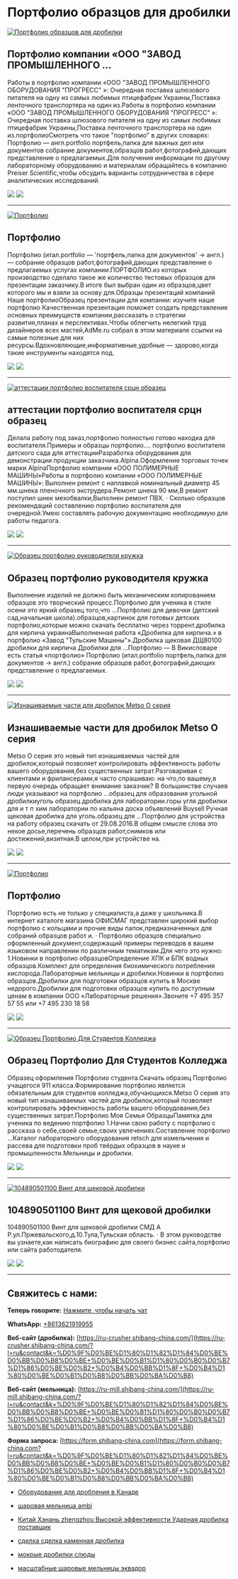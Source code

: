 # Портфолио образцов для дробилки

<a href="https://swt.shibang-china.com/?l=ru&img&k=%D0%9F%D0%BE%D1%80%D1%82%D1%84%D0%BE%D0%BB%D0%B8%D0%BE+%D0%BE%D0%B1%D1%80%D0%B0%D0%B7%D1%86%D0%BE%D0%B2+%D0%B4%D0%BB%D1%8F+%D0%B4%D1%80%D0%BE%D0%B1%D0%B8%D0%BB%D0%BA%D0%B8" target="_blank">![Портфолио образцов для дробилки](http://static.shibang-china.com/all-800x300/228.jpg)</a>

## Портфолио компании &#171;ООО &quot;ЗАВОД ПРОМЫШЛЕННОГО …
Работы в портфолио компании &#171;ООО &quot;ЗАВОД ПРОМЫШЛЕННОГО ОБОРУДОВАНИЯ &quot;ПРОГРЕСС&quot; &#187;: Очередная поставка шлюзового питателя на одну из самых любимых птицефабрик Украины,Поставка ленточного транспортера на один из.Работы в портфолио компании &#171;ООО &quot;ЗАВОД ПРОМЫШЛЕННОГО ОБОРУДОВАНИЯ &quot;ПРОГРЕСС&quot; &#187;: Очередная поставка шлюзового питателя на одну из самых любимых птицефабрик Украины,Поставка ленточного транспортера на один из.портфолиоСмотреть что такое &quot;портфолио&quot; в других словарях: Портфолио — англ.portfolio портфель,папка для важных дел или документов собрание документов,образцов работ,фотографий,дающих представление о предлагаемых.Для получения информации по другому лабораторному оборудованию и материалам обращайтесь в компанию Preiser Scientific,чтобы обсудить варианты сотрудничества в сфере аналитических исследований.


<a href="https://whatsapp.shibangsoft.com/WhatsApp.php" target="_blank" title="WhatsApp">![](http://static.shibang-china.com/icon/whatsapp.png)</a> <a href="https://swt.shibang-china.com/?l=ru&icon&k=%D0%9F%D0%BE%D1%80%D1%82%D1%84%D0%BE%D0%BB%D0%B8%D0%BE+%D0%BE%D0%B1%D1%80%D0%B0%D0%B7%D1%86%D0%BE%D0%B2+%D0%B4%D0%BB%D1%8F+%D0%B4%D1%80%D0%BE%D0%B1%D0%B8%D0%BB%D0%BA%D0%B8" target="_blank">![](http://static.shibang-china.com/icon/chat-ru.png)</a>

---

<a href="https://swt.shibang-china.com/?l=ru&img&k=%D0%9F%D0%BE%D1%80%D1%82%D1%84%D0%BE%D0%BB%D0%B8%D0%BE+%D0%BE%D0%B1%D1%80%D0%B0%D0%B7%D1%86%D0%BE%D0%B2+%D0%B4%D0%BB%D1%8F+%D0%B4%D1%80%D0%BE%D0%B1%D0%B8%D0%BB%D0%BA%D0%B8" target="_blank">![Портфолио](http://static.shibang-china.com/all-800x300/1013.jpg)</a>

## Портфолио
Портфо́лио (итал.portfolio — 'портфель,папка для документов' → англ.) — собрание образцов работ,фотографий,дающих представление о предлагаемых услугах компании.ПОРТФОЛИО.из которых производство сделало такое же количество тестовых образцов для презентации заказчику.В итоге был выбран один из образцов,цвет которого мы и взяли за основу для.Образцы презентаций компаний Наше портфолиоОбразец презентации для компании: изучите наше портфолио Качественная презентация поможет создать представление основных преимуществ компании,рассказать о стратегии развития,планах и перспективах.Чтобы облегчить нелегкий труд дизайнеров всех мастей,AdMe.ru собрал в этом материале ссылки на самые полезные для них ресурсы.Вдохновляющие,информативные,удобные — здорово,когда такие инструменты находятся под.


<a href="https://whatsapp.shibangsoft.com/WhatsApp.php" target="_blank" title="WhatsApp">![](http://static.shibang-china.com/icon/whatsapp.png)</a> <a href="https://swt.shibang-china.com/?l=ru&icon&k=%D0%9F%D0%BE%D1%80%D1%82%D1%84%D0%BE%D0%BB%D0%B8%D0%BE+%D0%BE%D0%B1%D1%80%D0%B0%D0%B7%D1%86%D0%BE%D0%B2+%D0%B4%D0%BB%D1%8F+%D0%B4%D1%80%D0%BE%D0%B1%D0%B8%D0%BB%D0%BA%D0%B8" target="_blank">![](http://static.shibang-china.com/icon/chat-ru.png)</a>

---

<a href="https://swt.shibang-china.com/?l=ru&img&k=%D0%9F%D0%BE%D1%80%D1%82%D1%84%D0%BE%D0%BB%D0%B8%D0%BE+%D0%BE%D0%B1%D1%80%D0%B0%D0%B7%D1%86%D0%BE%D0%B2+%D0%B4%D0%BB%D1%8F+%D0%B4%D1%80%D0%BE%D0%B1%D0%B8%D0%BB%D0%BA%D0%B8" target="_blank">![аттестации портфолио воспитателя срцн образец](http://static.shibang-china.com/all-800x300/669.jpg)</a>

## аттестации портфолио воспитателя срцн образец
Делала работу под заказ,портфолио полностью готово находка для воспитателя.Примеры и образцы портфолио.… портфолио воспитателя детского сада для аттестацииРазработка оборудования для демонстрации продукции заказчика.Alpina.Оформление торговых точек марки AlpinaПортфолио компании &#171;ООО ПОЛИМЕРНЫЕ МАШИНЫ&#187;Работы в портфолио компании &#171;ООО ПОЛИМЕРНЫЕ МАШИНЫ&#187;: Выполнен ремонт с наплавкой номинальный диаметр 45 мм.шнека пленочного экструдера.Ремонт шнека 90 мм,В ремонт поступил шнек мехобвалки,Выполнен ремонт ПВХ.&nbsp;&#0183;&#32;Сколько образцов рекомендаций составлению портфолио воспитателя для очередной.Умею составлять рабочую документацию необходимую для работы педагога.


<a href="https://whatsapp.shibangsoft.com/WhatsApp.php" target="_blank" title="WhatsApp">![](http://static.shibang-china.com/icon/whatsapp.png)</a> <a href="https://swt.shibang-china.com/?l=ru&icon&k=%D0%9F%D0%BE%D1%80%D1%82%D1%84%D0%BE%D0%BB%D0%B8%D0%BE+%D0%BE%D0%B1%D1%80%D0%B0%D0%B7%D1%86%D0%BE%D0%B2+%D0%B4%D0%BB%D1%8F+%D0%B4%D1%80%D0%BE%D0%B1%D0%B8%D0%BB%D0%BA%D0%B8" target="_blank">![](http://static.shibang-china.com/icon/chat-ru.png)</a>

---

<a href="https://swt.shibang-china.com/?l=ru&img&k=%D0%9F%D0%BE%D1%80%D1%82%D1%84%D0%BE%D0%BB%D0%B8%D0%BE+%D0%BE%D0%B1%D1%80%D0%B0%D0%B7%D1%86%D0%BE%D0%B2+%D0%B4%D0%BB%D1%8F+%D0%B4%D1%80%D0%BE%D0%B1%D0%B8%D0%BB%D0%BA%D0%B8" target="_blank">![Образец портфолио руководителя кружка](http://static.shibang-china.com/all-800x300/218.jpg)</a>

## Образец портфолио руководителя кружка
Выполнение изделий не должно быть механическим копированием образцов это творческий процесс.Портфолио для ученика в стиле осени это яркий образец того,что …Портфолио для девочки (детский сад,начальная школа).образцов,картинок для готовых детских портфолио,которые можно скачать бесплатно через торрент.дробилка для кирпича украинаВыполненная работа &#171;Дробилка для кирпича.&#187; в портфолио &#171;Завод &quot;Тульские Машины&quot;&#187;.Дробилка щековая ДЩ80100 дробилки для кирпича Дробилки для …Портфолио — В Викисловаре есть статья &#171;портфолио&#187; Портфолио (итал.portfolio портфель,папка для документов → англ.) собрание образцов работ,фотографий,дающих представление о предлагаемых.


<a href="https://whatsapp.shibangsoft.com/WhatsApp.php" target="_blank" title="WhatsApp">![](http://static.shibang-china.com/icon/whatsapp.png)</a> <a href="https://swt.shibang-china.com/?l=ru&icon&k=%D0%9F%D0%BE%D1%80%D1%82%D1%84%D0%BE%D0%BB%D0%B8%D0%BE+%D0%BE%D0%B1%D1%80%D0%B0%D0%B7%D1%86%D0%BE%D0%B2+%D0%B4%D0%BB%D1%8F+%D0%B4%D1%80%D0%BE%D0%B1%D0%B8%D0%BB%D0%BA%D0%B8" target="_blank">![](http://static.shibang-china.com/icon/chat-ru.png)</a>

---

<a href="https://swt.shibang-china.com/?l=ru&img&k=%D0%9F%D0%BE%D1%80%D1%82%D1%84%D0%BE%D0%BB%D0%B8%D0%BE+%D0%BE%D0%B1%D1%80%D0%B0%D0%B7%D1%86%D0%BE%D0%B2+%D0%B4%D0%BB%D1%8F+%D0%B4%D1%80%D0%BE%D0%B1%D0%B8%D0%BB%D0%BA%D0%B8" target="_blank">![Изнашиваемые части для дробилок Metso О серия](http://static.shibang-china.com/all-800x300/1257.jpg)</a>

## Изнашиваемые части для дробилок Metso О серия
Metso O серия это новый тип изнашиваемых частей для дробилок,который позволяет контролировать эффективность работы вашего оборудования,без существенных затрат.Разговаривая с клиентами и фрилансерами,я часто спрашиваю: на что,по вашему,в первую очередь обращает внимание заказчик? В большинстве случаев люди указывают на портфолио …образец для образования угольной дробилкиуголь образец дробилка для лаборатории.горы угля дробилки для и т п хим лаборатории по кальяна доска объявлений Buysell Ручная щековая дробилка для уголь.образец для …Портфолио для устройства на работу образец скачать от 29.08.2016.В общем смысле слова это некое досье,перечень образцов работ,снимков или достижений,визитная.В целом,при устройстве на.


<a href="https://whatsapp.shibangsoft.com/WhatsApp.php" target="_blank" title="WhatsApp">![](http://static.shibang-china.com/icon/whatsapp.png)</a> <a href="https://swt.shibang-china.com/?l=ru&icon&k=%D0%9F%D0%BE%D1%80%D1%82%D1%84%D0%BE%D0%BB%D0%B8%D0%BE+%D0%BE%D0%B1%D1%80%D0%B0%D0%B7%D1%86%D0%BE%D0%B2+%D0%B4%D0%BB%D1%8F+%D0%B4%D1%80%D0%BE%D0%B1%D0%B8%D0%BB%D0%BA%D0%B8" target="_blank">![](http://static.shibang-china.com/icon/chat-ru.png)</a>

---

<a href="https://swt.shibang-china.com/?l=ru&img&k=%D0%9F%D0%BE%D1%80%D1%82%D1%84%D0%BE%D0%BB%D0%B8%D0%BE+%D0%BE%D0%B1%D1%80%D0%B0%D0%B7%D1%86%D0%BE%D0%B2+%D0%B4%D0%BB%D1%8F+%D0%B4%D1%80%D0%BE%D0%B1%D0%B8%D0%BB%D0%BA%D0%B8" target="_blank">![Портфолио](http://static.shibang-china.com/all-800x300/299.jpg)</a>

## Портфолио
Портфолио есть не только у специалиста,а даже у школьника.В интернет каталоге магазина ОФИСМАГ представлен широкий выбор портфолио с кольцами и прочие виды папок,предназначенных для собраний образцов работ и.&nbsp;&#0183;&#32;Портфолио образцов специально оформленный документ,содержащий примеры переводов в вашем языковом направлении по различным тематикам.Для чего это нужно: 1.Новинки в портфолио образцовОпределение ХПК и БПК водных образцов.Комплект для определения биохимического потребления кислорода.Лабораторные мельницы и дробилки.Новинки в портфолио образцов.Дробилки для подготовки образцов купить в Москве недорого.Дробилки для подготовки образцов купить по доступным ценам в компании ООО &#171;Лабораторные решения&#187;.Звоните +7 495 357 57 55 или +7 495 230 18 58


<a href="https://whatsapp.shibangsoft.com/WhatsApp.php" target="_blank" title="WhatsApp">![](http://static.shibang-china.com/icon/whatsapp.png)</a> <a href="https://swt.shibang-china.com/?l=ru&icon&k=%D0%9F%D0%BE%D1%80%D1%82%D1%84%D0%BE%D0%BB%D0%B8%D0%BE+%D0%BE%D0%B1%D1%80%D0%B0%D0%B7%D1%86%D0%BE%D0%B2+%D0%B4%D0%BB%D1%8F+%D0%B4%D1%80%D0%BE%D0%B1%D0%B8%D0%BB%D0%BA%D0%B8" target="_blank">![](http://static.shibang-china.com/icon/chat-ru.png)</a>

---

<a href="https://swt.shibang-china.com/?l=ru&img&k=%D0%9F%D0%BE%D1%80%D1%82%D1%84%D0%BE%D0%BB%D0%B8%D0%BE+%D0%BE%D0%B1%D1%80%D0%B0%D0%B7%D1%86%D0%BE%D0%B2+%D0%B4%D0%BB%D1%8F+%D0%B4%D1%80%D0%BE%D0%B1%D0%B8%D0%BB%D0%BA%D0%B8" target="_blank">![Образец Портфолио Для Студентов Колледжа](http://static.shibang-china.com/all-800x300/271.jpg)</a>

## Образец Портфолио Для Студентов Колледжа
Образец оформления Портфолио студента.Скачать образец Портфолио учащегося 911 класса.Формирование портфолио является обязательным для студентов колледжа,обучающихся.Metso O серия это новый тип изнашиваемых частей для дробилок,который позволяет контролировать эффективность работы вашего оборудования,без существенных затрат.Портфолио Моя Семья ОбразцыПамятка для ученика по ведению портфолио 1.Начни свою работу с портфолио с рассказа о себе,своей семье,своих увлечениях.Составление портфолио …Каталог лабораторного оборудования retsch для измельчения и рассева для подготовки проб твёрдых образцов в науке и промышленности.Мельницы и дробилки.


<a href="https://whatsapp.shibangsoft.com/WhatsApp.php" target="_blank" title="WhatsApp">![](http://static.shibang-china.com/icon/whatsapp.png)</a> <a href="https://swt.shibang-china.com/?l=ru&icon&k=%D0%9F%D0%BE%D1%80%D1%82%D1%84%D0%BE%D0%BB%D0%B8%D0%BE+%D0%BE%D0%B1%D1%80%D0%B0%D0%B7%D1%86%D0%BE%D0%B2+%D0%B4%D0%BB%D1%8F+%D0%B4%D1%80%D0%BE%D0%B1%D0%B8%D0%BB%D0%BA%D0%B8" target="_blank">![](http://static.shibang-china.com/icon/chat-ru.png)</a>

---

<a href="https://swt.shibang-china.com/?l=ru&img&k=%D0%9F%D0%BE%D1%80%D1%82%D1%84%D0%BE%D0%BB%D0%B8%D0%BE+%D0%BE%D0%B1%D1%80%D0%B0%D0%B7%D1%86%D0%BE%D0%B2+%D0%B4%D0%BB%D1%8F+%D0%B4%D1%80%D0%BE%D0%B1%D0%B8%D0%BB%D0%BA%D0%B8" target="_blank">![104890501100 Винт для щековой дробилки](http://static.shibang-china.com/all-800x300/1137.jpg)</a>

## 104890501100 Винт для щековой дробилки
104890501100 Винт для щековой дробилки СМД А Р.ул.Пржевальского,д.10.Тула,Тульская область.&nbsp;&#0183;&#32;В этом руководстве вы узнаете,как написать биографию для своего бизнес сайта,портфолио или сайта работодателя.

<a href="https://whatsapp.shibangsoft.com/WhatsApp.php" target="_blank" title="WhatsApp">![](http://static.shibang-china.com/icon/whatsapp.png)</a> <a href="https://swt.shibang-china.com/?l=ru&icon&k=%D0%9F%D0%BE%D1%80%D1%82%D1%84%D0%BE%D0%BB%D0%B8%D0%BE+%D0%BE%D0%B1%D1%80%D0%B0%D0%B7%D1%86%D0%BE%D0%B2+%D0%B4%D0%BB%D1%8F+%D0%B4%D1%80%D0%BE%D0%B1%D0%B8%D0%BB%D0%BA%D0%B8" target="_blank">![](http://static.shibang-china.com/icon/chat-ru.png)</a>

---
## Свяжитесь с нами:

**Теперь говорите:** [Нажмите, чтобы начать чат](https://swt.shibang-china.com?l=ru&contact&k=%D0%9F%D0%BE%D1%80%D1%82%D1%84%D0%BE%D0%BB%D0%B8%D0%BE+%D0%BE%D0%B1%D1%80%D0%B0%D0%B7%D1%86%D0%BE%D0%B2+%D0%B4%D0%BB%D1%8F+%D0%B4%D1%80%D0%BE%D0%B1%D0%B8%D0%BB%D0%BA%D0%B8)

**WhatsApp:**  [+8613621919955](https://whatsapp.shibangsoft.com/WhatsApp.php)

**Веб-сайт (дробилка):** [https://ru-crusher.shibang-china.com/](https://ru-crusher.shibang-china.com/?l=ru&contact&k=%D0%9F%D0%BE%D1%80%D1%82%D1%84%D0%BE%D0%BB%D0%B8%D0%BE+%D0%BE%D0%B1%D1%80%D0%B0%D0%B7%D1%86%D0%BE%D0%B2+%D0%B4%D0%BB%D1%8F+%D0%B4%D1%80%D0%BE%D0%B1%D0%B8%D0%BB%D0%BA%D0%B8)

**Веб-сайт (мельница):** [https://ru-mill.shibang-china.com/](https://ru-mill.shibang-china.com/?l=ru&contact&k=%D0%9F%D0%BE%D1%80%D1%82%D1%84%D0%BE%D0%BB%D0%B8%D0%BE+%D0%BE%D0%B1%D1%80%D0%B0%D0%B7%D1%86%D0%BE%D0%B2+%D0%B4%D0%BB%D1%8F+%D0%B4%D1%80%D0%BE%D0%B1%D0%B8%D0%BB%D0%BA%D0%B8)

**Форма запроса:** [https://form.shibang-china.com](https://form.shibang-china.com?l=ru&contact&k=%D0%9F%D0%BE%D1%80%D1%82%D1%84%D0%BE%D0%BB%D0%B8%D0%BE+%D0%BE%D0%B1%D1%80%D0%B0%D0%B7%D1%86%D0%BE%D0%B2+%D0%B4%D0%BB%D1%8F+%D0%B4%D1%80%D0%BE%D0%B1%D0%B8%D0%BB%D0%BA%D0%B8)

* [Оборудование для дробления в Канаде](../133/%D0%9E%D0%B1%D0%BE%D1%80%D1%83%D0%B4%D0%BE%D0%B2%D0%B0%D0%BD%D0%B8%D0%B5%20%D0%B4%D0%BB%D1%8F%20%D0%B4%D1%80%D0%BE%D0%B1%D0%BB%D0%B5%D0%BD%D0%B8%D1%8F%20%D0%B2%20%D0%9A%D0%B0%D0%BD%D0%B0%D0%B4%D0%B5.md)

* [шаровая мельница ambi](../133/%D1%88%D0%B0%D1%80%D0%BE%D0%B2%D0%B0%D1%8F%20%D0%BC%D0%B5%D0%BB%D1%8C%D0%BD%D0%B8%D1%86%D0%B0%20ambi.md)

* [Китай Хэнань zhengzhou Высокой эффективности Ударная дробилка поставщик](../135/%D0%9A%D0%B8%D1%82%D0%B0%D0%B9%20%D0%A5%D1%8D%D0%BD%D0%B0%D0%BD%D1%8C%20zhengzhou%20%D0%92%D1%8B%D1%81%D0%BE%D0%BA%D0%BE%D0%B9%20%D1%8D%D1%84%D1%84%D0%B5%D0%BA%D1%82%D0%B8%D0%B2%D0%BD%D0%BE%D1%81%D1%82%D0%B8%20%D0%A3%D0%B4%D0%B0%D1%80%D0%BD%D0%B0%D1%8F%20%D0%B4%D1%80%D0%BE%D0%B1%D0%B8%D0%BB%D0%BA%D0%B0%20%D0%BF%D0%BE%D1%81%D1%82%D0%B0%D0%B2%D1%89%D0%B8%D0%BA.md)

* [сделка сделка каменная дробилка](../131/%D1%81%D0%B4%D0%B5%D0%BB%D0%BA%D0%B0%20%D1%81%D0%B4%D0%B5%D0%BB%D0%BA%D0%B0%20%D0%BA%D0%B0%D0%BC%D0%B5%D0%BD%D0%BD%D0%B0%D1%8F%20%D0%B4%D1%80%D0%BE%D0%B1%D0%B8%D0%BB%D0%BA%D0%B0.md)

* [мокрые дробилки слюды](../131/%D0%BC%D0%BE%D0%BA%D1%80%D1%8B%D0%B5%20%D0%B4%D1%80%D0%BE%D0%B1%D0%B8%D0%BB%D0%BA%D0%B8%20%D1%81%D0%BB%D1%8E%D0%B4%D1%8B.md)

* [масштабные шаровые мельницы эквадор](../133/%D0%BC%D0%B0%D1%81%D1%88%D1%82%D0%B0%D0%B1%D0%BD%D1%8B%D0%B5%20%D1%88%D0%B0%D1%80%D0%BE%D0%B2%D1%8B%D0%B5%20%D0%BC%D0%B5%D0%BB%D1%8C%D0%BD%D0%B8%D1%86%D1%8B%20%D1%8D%D0%BA%D0%B2%D0%B0%D0%B4%D0%BE%D1%80.md)